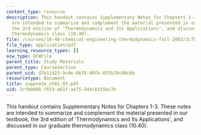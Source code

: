 ```yaml
---
content_type: resource
description: This handout contains Supplementary Notes for Chapters 1-3. These notes
  are intended to summarize and complement the material presented in our textbook,
  the 3rd edition of 'Thermodynamics and Its Applications', and discussed in our graduate
  thermodynamics class (10.40).
file: /courses/10-40-chemical-engineering-thermodynamics-fall-2003/3cfb0d0bf653a61fae75544cb315bc7b_suppnote_ch01_03.pdf
file_type: application/pdf
learning_resource_types: []
ocw_type: OCWFile
parent_title: Study Materials
parent_type: CourseSection
parent_uid: d7e11923-9c0e-66f8-00fb-855b28c88cbb
resourcetype: Document
title: suppnote_ch01_03.pdf
uid: 3cfb0d0b-f653-a61f-ae75-544cb315bc7b
---
```

This handout contains Supplementary Notes for Chapters 1-3. These notes are intended to summarize and complement the material presented in our textbook, the 3rd edition of 'Thermodynamics and Its Applications', and discussed in our graduate thermodynamics class (10.40).

